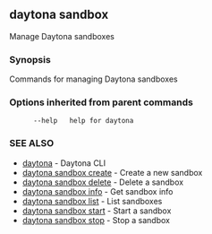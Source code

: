## daytona sandbox

Manage Daytona sandboxes

### Synopsis

Commands for managing Daytona sandboxes

### Options inherited from parent commands

```
      --help   help for daytona
```

### SEE ALSO

- [daytona](daytona.md) - Daytona CLI
- [daytona sandbox create](daytona_sandbox_create.md) - Create a new sandbox
- [daytona sandbox delete](daytona_sandbox_delete.md) - Delete a sandbox
- [daytona sandbox info](daytona_sandbox_info.md) - Get sandbox info
- [daytona sandbox list](daytona_sandbox_list.md) - List sandboxes
- [daytona sandbox start](daytona_sandbox_start.md) - Start a sandbox
- [daytona sandbox stop](daytona_sandbox_stop.md) - Stop a sandbox
